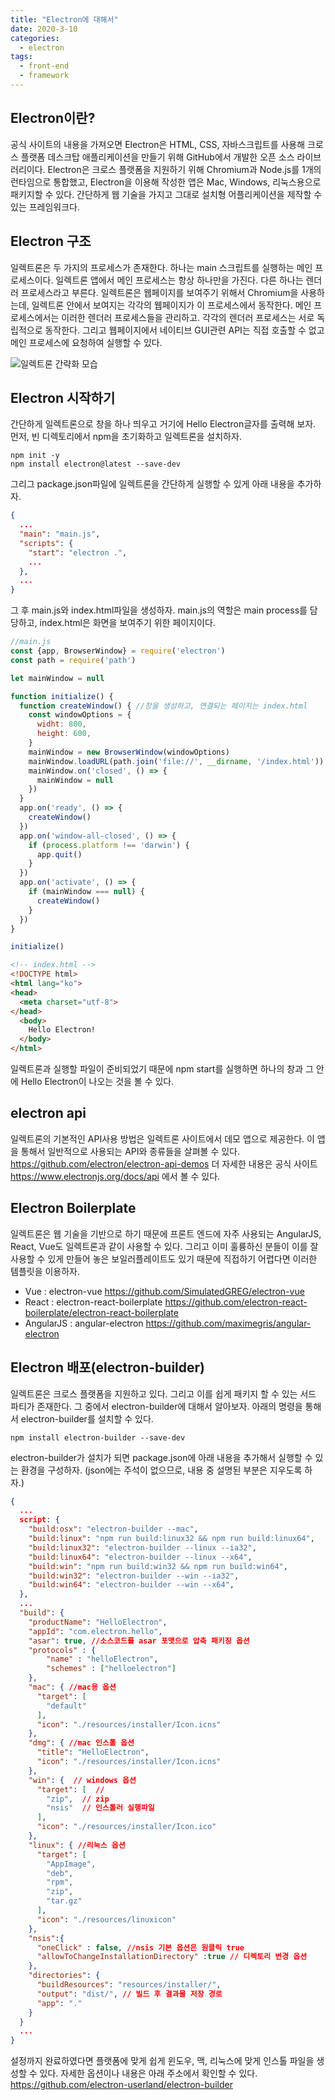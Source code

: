 ```yaml
---
title: "Electron에 대해서"
date: 2020-3-10
categories:
  - electron
tags:
  - front-end
  - framework
---
```


## Electron이란?

공식 사이트의 내용을 가져오면 Electron은 HTML, CSS, 자바스크립트를 사용해 크로스 플랫폼 데스크탑 애플리케이션을 만들기 위해 GitHub에서 개발한 오픈 소스 라이브러리이다.
Electron은 크로스 플랫폼을 지원하기 위해 Chromium과 Node.js를 1개의 런타임으로 통합했고, Electron을 이용해 작성한 앱은 Mac, Windows, 리눅스용으로 패키지할 수 있다.
간단하게 웹 기술을 가지고 그대로 설치형 어플리케이션을 제작할 수 있는 프레임워크다.

## Electron 구조

일렉트론은 두 가지의 프로세스가 존재한다. 하나는 main 스크립트를 실행하는 메인 프로세스이다. 일렉트론 앱에서 메인 프로세스는 항상 하나만을 가진다.
다른 하나는 렌더러 프로세스라고 부른다. 일렉트론은 웹페이지를 보여주기 위해서 Chromium을 사용하는데, 일렉트론 안에서 보여지는 각각의 웹페이지가 이 프로세스에서 동작한다.
메인 프로세스에서는 이러한 렌더러 프로세스들을 관리하고. 각각의 렌더러 프로세스는 서로 독립적으로 동작한다.
그리고 웹페이지에서 네이티브 GUI관련 API는 직접 호출할 수 없고 메인 프로세스에 요청하여 실행할 수 있다.

![일렉트론 간략화 모습](/images/electron_concept.JPG)

## Electron 시작하기

간단하게 일렉트론으로 창을 하나 띄우고 거기에 Hello Electron글자를 출력해 보자.
먼저, 빈 디렉토리에서 npm을 초기화하고 일렉트론을 설치하자.

```shell
npm init -y
npm install electron@latest --save-dev
```

그리그 package.json파일에 일렉트론을 간단하게 실행할 수 있게 아래 내용을 추가하자.
```json
{
  ...
  "main": "main.js",
  "scripts": {
    "start": "electron .",
    ...
  },
  ...
}
```

그 후 main.js와 index.html파일을 생성하자. main.js의 역할은 main process를 담당하고, index.html은 화면을 보여주기 위한 페이지이다.

```javascript
//main.js
const {app, BrowserWindow} = require('electron')
const path = require('path')

let mainWindow = null

function initialize() {
  function createWindow() { //창을 생성하고, 연결되는 페이지는 index.html
    const windowOptions = {
      widht: 800,
      height: 600,
    }
    mainWindow = new BrowserWindow(windowOptions)
    mainWindow.loadURL(path.join('file://', __dirname, '/index.html'))
    mainWindow.on('closed', () => {
      mainWindow = null
    })
  }
  app.on('ready', () => {
    createWindow()
  })
  app.on('window-all-closed', () => {
    if (process.platform !== 'darwin') {
      app.quit()
    }
  })
  app.on('activate', () => {
    if (mainWindow === null) {
      createWindow()
    }
  })
}

initialize()
```

```html
<!-- index.html -->
<!DOCTYPE html>
<html lang="ko">
<head>
  <meta charset="utf-8">
</head>
  <body>
    Hello Electron!
  </body>
</html>
```

일렉트론과 실행할 파일이 준비되었기 때문에 npm start를 실행하면 하나의 창과 그 안에 Hello Electron이 나오는 것을 볼 수 있다.

## electron api

일렉트론의 기본적인 API사용 방법은 일렉트론 사이트에서 데모 앱으로 제공한다.
이 앱을 통해서 일반적으로 사용되는 API와 종류들을 살펴볼 수 있다.
<https://github.com/electron/electron-api-demos>
더 자세한 내용은 공식 사이트 <https://www.electronjs.org/docs/api> 에서 볼 수 있다.

## Electron Boilerplate

일렉트론은 웹 기술을 기반으로 하기 때문에 프론트 엔드에 자주 사용되는 AngularJS, React, Vue도 일렉트론과 같이 사용할 수 있다.
그리고 이미 훌륭하신 분들이 이를 잘 사용할 수 있게 만들어 놓은 보일러플레이트도 있기 때문에 직접하기 어렵다면 이러한 템플릿을 이용하자.

- Vue : electron-vue https://github.com/SimulatedGREG/electron-vue
- React : electron-react-boilerplate https://github.com/electron-react-boilerplate/electron-react-boilerplate
- AngularJS : angular-electron https://github.com/maximegris/angular-electron

## Electron 배포(electron-builder)

일렉트론은 크로스 플랫폼을 지원하고 있다. 그리고 이를 쉽게 패키지 할 수 있는 서드 파티가 존재한다.
그 중에서 electron-builder에 대해서 알아보자.
아래의 명령을 통해서 electron-builder를 설치할 수 있다.

```shell
npm install electron-builder --save-dev
```

electron-builder가 설치가 되면 package.json에 아래 내용을 추가해서 실행할 수 있는 환경을 구성하자.
(json에는 주석이 없으므로, 내용 중 설명된 부분은 지우도록 하자.)

```json
{
  ...
  script: {
    "build:osx": "electron-builder --mac",
    "build:linux": "npm run build:linux32 && npm run build:linux64",
    "build:linux32": "electron-builder --linux --ia32",
    "build:linux64": "electron-builder --linux --x64",
    "build:win": "npm run build:win32 && npm run build:win64", 
    "build:win32": "electron-builder --win --ia32",
    "build:win64": "electron-builder --win --x64",
  },
  ...
  "build": {
    "productName": "HelloElectron",
    "appId": "com.electron.hello",
    "asar": true, //소스코드를 asar 포맷으로 압축 패키징 옵션
    "protocols" : {
        "name" : "helloElectron",
        "schemes" : ["helloelectron"]
    },
    "mac": { //mac용 옵션
      "target": [
        "default"
      ],
      "icon": "./resources/installer/Icon.icns"
    },
    "dmg": { //mac 인스톨 옵션
      "title": "HelloElectron",
      "icon": "./resources/installer/Icon.icns"
    },
    "win": {  // windows 옵션
      "target": [  //
        "zip",  // zip
        "nsis"  // 인스톨러 실행파일
      ],
      "icon": "./resources/installer/Icon.ico"
    },
    "linux": { //리눅스 옵션
      "target": [
        "AppImage", 
        "deb",
        "rpm",
        "zip",
        "tar.gz"
      ],
      "icon": "./resources/linuxicon"
    },
    "nsis":{
      "oneClick" : false, //nsis 기본 옵션은 원클릭 true
      "allowToChangeInstallationDirectory" :true // 디렉토리 변경 옵션
    },
    "directories": {
      "buildResources": "resources/installer/",
      "output": "dist/", // 빌드 후 결과물 저장 경로
      "app": "."
    }
  }
  ...
}
```

설정까지 완료하였다면 플랫폼에 맞게 쉽게 윈도우, 맥, 리눅스에 맞게 인스톨 파일을 생성할 수 있다.
자세한 옵션이나 내용은 아래 주소에서 확인할 수 있다.
<https://github.com/electron-userland/electron-builder>
